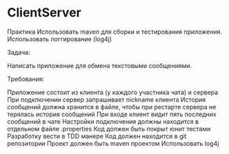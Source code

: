 # ClientServer

Практика
Использовать maven для сборки и тестирования приложения. Использовать логгирование (log4j)

Задача: 

Написать приложение для обмена текстовыми сообщениями.

Требования:

Приложение состоит из клиента (у каждого участника чата) и сервера
При подключении сервер запрашивает nickname клиента
История сообщений должна хранится в файле, чтобы при рестарте сервера не терялась история сообщений
При входе клиент видит пять последних сообщений в чате
Настройки подключения должны находится в отдельном файле .properties
Код должен быть покрыт юнит тестами
Разработку вести в TDD манере
Код должен находится в git репозитории
Проект должен быть maven проектом
Использовать log4j
